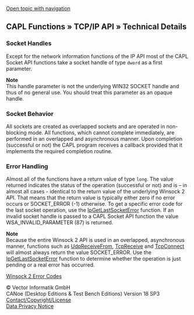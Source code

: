 [Open topic with navigation](../../../../CANoeDEFamily.htm#Topics/CAPLFunctions/TCPIPAPI/CAPLfunctionsTCPIPTechnicalDetails.md)

## CAPL Functions » TCP/IP API » Technical Details

### Socket Handles

Except for the network information functions of the IP API most of the CAPL Socket API functions take a socket handle of type `dword` as a first parameter.

**Note**  
This handle parameter is not the underlying WIN32 SOCKET handle and thus of no general use. You should treat this parameter as an opaque handle.

### Socket Behavior

All sockets are created as overlapped sockets and are operated in non-blocking mode. All functions, which cannot complete immediately, are performed in an overlapped and asynchronous manner. Upon completion (successful or not) the CAPL program receives a callback provided that it implements the required completion routine.

### Error Handling

Almost all of the functions have a return value of type `long`. The value returned indicates the status of the operation (successful or not) and is – in almost all cases - identical to the return value of the underlying Winsock 2 API. That means that the return value is typically either zero if no error occurs or SOCKET_ERROR (-1) otherwise. To get a specific error code for the last socket operation, use the [IpGetLastSocketError](Functions/CAPLfunctionIPGetLastSocketError.md) function. If an invalid socket handle is passed to a CAPL Socket API function the value WSA_INVALID_PARAMETER (87) is returned.

**Note**  
Because the entire Winsock 2 API is used in an overlapped, asynchronous manner, functions such as [UdpReceiveFrom](Functions/CAPLfunctionUDPReceiveFrom.md), [TcpReceive](Functions/CAPLfunctionTCPReceive.md) and [TcpConnect](Functions/CAPLfunctionTCPConnect.md) will almost always return the value SOCKET_ERROR. Use the [IpGetLastSocketError](Functions/CAPLfunctionIPGetLastSocketError.md) function to determine whether the operation is just pending or a real error has occurred.

[Winsock 2 Error Codes](CAPLfunctionsTCPIPWinsock2ErrorCodes.md)

© Vector Informatik GmbH  
CANoe (Desktop Editions & Test Bench Editions) Version 18 SP3  
[Contact/Copyright/License](../../Shared/ContactCopyrightLicense.md)  
[Data Privacy Notice](https://www.vector.com/int/en/company/get-info/privacy-policy/)
